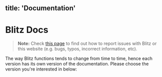 title: 'Documentation'
---
# Blitz Docs

> **Note:** Check [this page](https://hosting.kawaiidesu.me/blitz/issues) to find out how to report issues with Blitz or this website (e.g. bugs, typos, incorrect information, etc).

The way Blitz functions tends to change from time to time, hence each version has its own version of the documentation.
Please choose the version you're interested in below: